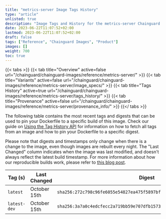 ```yaml
---
title: "metrics-server Image Tags History"
type: "article"
unlisted: true
description: "Image Tags and History for the metrics-server Chainguard Image"
date: 2023-06-22T11:07:52+02:00
lastmod: 2023-06-22T11:07:52+02:00
draft: false
tags: ["Reference", "Chainguard Images", "Product"]
images: []
weight: 700
toc: true
---
```


{{< tabs >}}
{{< tab title="Overview" active=false url="/chainguard/chainguard-images/reference/metrics-server/" >}}
{{< tab title="Variants" active=false url="/chainguard/chainguard-images/reference/metrics-server/image_specs/" >}}
{{< tab title="Tags History" active=true url="/chainguard/chainguard-images/reference/metrics-server/tags_history/" >}}
{{< tab title="Provenance" active=false url="/chainguard/chainguard-images/reference/metrics-server/provenance_info/" >}}
{{</ tabs >}}

The following table contains the most recent tags and digests that can be used to pin your Dockerfile to a specific build of this image. Check our guide on [Using the Tag History API](/chainguard/chainguard-images/using-the-tag-history-api/) for information on how to fetch all tags from an image and how to pin your Dockerfile to a specific digest.

Please note that digests and timestamps only change when there is a change to the image, even though images are rebuilt every night. The "Last Changed" column indicates when the image was last modified, and doesn't always reflect the latest build timestamp. For more information about how our reproducible builds work, please refer to [this blog post](https://www.chainguard.dev/unchained/reproducing-chainguards-reproducible-image-builds).

| Tag (s)       | Last Changed | Digest                                                                    |
|---------------|--------------|---------------------------------------------------------------------------|
|  `latest`     | October 15th | `sha256:272c798c96fe6055e54827ea475f5897bf5e77a352ff28e625f4fcc16697fe60` |
|  `latest-dev` | October 15th | `sha256:3a7a0c4edcfecc2a719bb59e707dfb15731da78b4364c05a3b49c1f3ab075469` |

